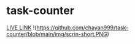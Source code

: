 # task-counter
[ LIVE LINK](https://chayan999.github.io/task-counter/)
!(https://github.com/chayan999/task-counter/blob/main/img/scrin-short.PNG)
 
